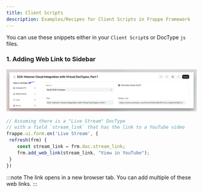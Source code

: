 ```yaml
---
title: Client Scripts
description: Examples/Recipes for Client Scripts in Frappe Framework
---
```


You can use these snippets either in your `Client Script`s or DocType `js` files.

### 1. Adding Web Link to Sidebar

![Screenshot showing web link in form view side bar](../../../assets/images/view_in_youtube_web_link.png)

```js
// Assuming there is a "Live Stream" DocType 
// with a field `stream_link` that has the link to a YouTube video
frappe.ui.form.on('Live Stream', {
 refresh(frm) {
    const stream_link = frm.doc.stream_link;
    frm.add_web_link(stream_link, "View in YouTube");
 }
})
```

:::note
The link opens in a new browser tab. You can add multiple of these web links.
:::


<!-- todo: split into separate files -->

 <!-- todo: button, dialog/prompt, confirm, child table (take FF training wala example) -->